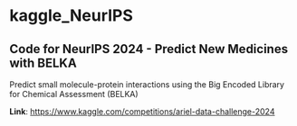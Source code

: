 # kaggle_NeurIPS
## Сode for NeurIPS 2024 - Predict New Medicines with BELKA
Predict small molecule-protein interactions using the Big Encoded Library for Chemical Assessment (BELKA)

**Link**: https://www.kaggle.com/competitions/ariel-data-challenge-2024
